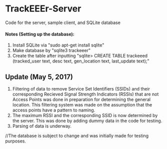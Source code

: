 # TrackEEEr-Server
Code for the server, sample client, and SQLite database

#### Notes (Setting up the database):
1. Install SQLite via "sudo apt-get install sqlite"
2. Make database by "sqlite3 trackeeer"
3. Create the table after inputting "sqlite> CREATE TABLE trackeeed (tracked_user text, desc text, gen_location text, last_update text);"

## Update (May 5, 2017)
1. Filtering of data to remove Service Set Identifiers (SSIDs) and their corresponding Recieved Signal Strength Indicators (RSSIs) that are not Access Points was done in preparation for determining the general location. This filtering system was made on the assumption that the access points have a pattern to naming.
2. The maximum RSSI and the corresponding SSID is now determined by the server. This was done by adding dummy data in the code for testing.
3. Parsing of data is underway.

//The database is subject to change and was initially made for testing purposes.
